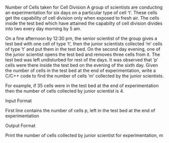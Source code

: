 Number of Cells taken for Cell Division
A group of scientists are conducting an experimentation for six days on a particular type of cell ‘t’. These cells get the capability of cell division only when exposed to fresh air. The cells inside the test bed which have attained the capabilty of cell division divides into two every day morning by 5 am.

On a fine afternoon by 12:30 pm, the senior scientist of the group gives a test bed with one cell of type ‘t’, then the junior scientists collected ‘m’ cells of type ‘t’ and put them in the test bed. On the second day evening, one of the junior scientist opens the test bed and removes three cells from it. The test bed was left undisturbed for rest of the days. It was observed that ‘p’ cells were there inside the test bed on the evening of the sixth day. Given the number of cells in the test bed at the end of experimentation, write a C/C++ code to find the number of cells ‘m’ collected by the junior scientists.

For example, if 35 cells were in the test bed at the end of experimentation then the number of cells collected by junior scientist is 4.

Input Format

First line contains the number of cells p, left in the test bed at the end of experimentation

Output Format

Print the number of cells collected by junior scientist for experimentation, m